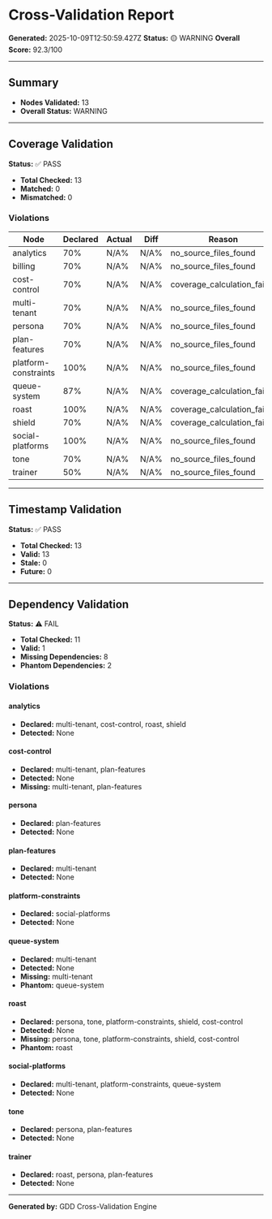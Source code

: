 # Cross-Validation Report

**Generated:** 2025-10-09T12:50:59.427Z
**Status:** 🟡 WARNING
**Overall Score:** 92.3/100

---

## Summary

- **Nodes Validated:** 13
- **Overall Status:** WARNING

---

## Coverage Validation

**Status:** ✅ PASS

- **Total Checked:** 13
- **Matched:** 0
- **Mismatched:** 0

### Violations

| Node | Declared | Actual | Diff | Reason |
|------|----------|--------|------|--------|
| analytics | 70% | N/A% | N/A% | no_source_files_found |
| billing | 70% | N/A% | N/A% | no_source_files_found |
| cost-control | 70% | N/A% | N/A% | coverage_calculation_failed |
| multi-tenant | 70% | N/A% | N/A% | no_source_files_found |
| persona | 70% | N/A% | N/A% | no_source_files_found |
| plan-features | 70% | N/A% | N/A% | no_source_files_found |
| platform-constraints | 100% | N/A% | N/A% | no_source_files_found |
| queue-system | 87% | N/A% | N/A% | coverage_calculation_failed |
| roast | 100% | N/A% | N/A% | coverage_calculation_failed |
| shield | 70% | N/A% | N/A% | coverage_calculation_failed |
| social-platforms | 100% | N/A% | N/A% | no_source_files_found |
| tone | 70% | N/A% | N/A% | no_source_files_found |
| trainer | 50% | N/A% | N/A% | no_source_files_found |

---

## Timestamp Validation

**Status:** ✅ PASS

- **Total Checked:** 13
- **Valid:** 13
- **Stale:** 0
- **Future:** 0

---

## Dependency Validation

**Status:** ⚠️ FAIL

- **Total Checked:** 11
- **Valid:** 1
- **Missing Dependencies:** 8
- **Phantom Dependencies:** 2

### Violations

#### analytics

- **Declared:** multi-tenant, cost-control, roast, shield
- **Detected:** None

#### cost-control

- **Declared:** multi-tenant, plan-features
- **Detected:** None
- **Missing:** multi-tenant, plan-features

#### persona

- **Declared:** plan-features
- **Detected:** None

#### plan-features

- **Declared:** multi-tenant
- **Detected:** None

#### platform-constraints

- **Declared:** social-platforms
- **Detected:** None

#### queue-system

- **Declared:** multi-tenant
- **Detected:** None
- **Missing:** multi-tenant
- **Phantom:** queue-system

#### roast

- **Declared:** persona, tone, platform-constraints, shield, cost-control
- **Detected:** None
- **Missing:** persona, tone, platform-constraints, shield, cost-control
- **Phantom:** roast

#### social-platforms

- **Declared:** multi-tenant, platform-constraints, queue-system
- **Detected:** None

#### tone

- **Declared:** persona, plan-features
- **Detected:** None

#### trainer

- **Declared:** roast, persona, plan-features
- **Detected:** None

---

**Generated by:** GDD Cross-Validation Engine
